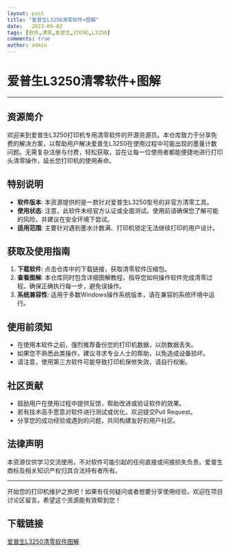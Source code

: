 ```yaml
---
layout: post
title: "爱普生L3250清零软件+图解"
date:   2023-09-02
tags: [软件,清零,爱普生,打印机,L3250]
comments: true
author: admin
---
```

# 爱普生L3250清零软件+图解

---

## 资源简介

欢迎来到爱普生L3250打印机专用清零软件的开源资源页。本仓库致力于分享免费的解决方案，以帮助用户解决爱普生L3250在使用过程中可能出现的墨量计数问题。无需复杂注册与付费，轻松获取，旨在让每一位使用者都能便捷地进行打印头清零操作，延长您打印机的使用寿命。

## 特别说明

- **软件版本**: 本资源提供的是一款针对爱普生L3250型号的非官方清零工具。
- **使用状态**: 注意，此软件未经官方认证或全面测试。使用前请确保您了解可能的风险，并建议在安全环境下尝试。
- **适用范围**: 主要针对遇到墨水计数满、打印机锁定无法继续打印的用户设计。

## 获取及使用指南

1. **下载软件**: 点击仓库中的下载链接，获取清零软件压缩包。
2. **查看图解**: 本仓库同时包含详细图解教程，指导您如何操作软件完成清零过程。确保正确执行每一步，避免误操作。
3. **系统兼容性**: 适用于多数Windows操作系统版本，请在兼容的系统环境中运行。

## 使用前须知

- 在使用本软件之前，强烈推荐备份您的打印机数据，以防数据丢失。
- 如果您不熟悉此类操作，建议寻求专业人士的帮助，以免造成设备损坏。
- 请注意，使用第三方软件可能导致打印机保修失效，请自行权衡。

## 社区贡献

- 鼓励用户在使用过程中提供反馈，帮助改进或验证软件的效果。
- 若有技术高手愿意对软件进行测试或优化，欢迎提交Pull Request。
- 分享您的成功经验或遇到的问题，共同构建友好的用户社区。

## 法律声明

本资源仅供学习交流使用，不对软件可能引起的任何直接或间接损失负责。爱普生商标及相关知识产权归其合法持有者所有。

---

开始您的打印机维护之旅吧！如果有任何疑问或者想要分享使用经验，欢迎在项目讨论区留言。希望这个资源能有效帮到您！

## 下载链接

[爱普生L3250清零软件图解](https://pan.quark.cn/s/de0208f5239b)